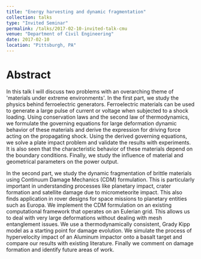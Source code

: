 ```yaml
---
title: "Energy harvesting and dynamic fragmentation"
collection: talks
type: "Invited Seminar"
permalink: /talks/2017-02-10-invited-talk-cmu
venue: "Department of Civil Engineering"
date: 2017-02-10
location: "Pittsburgh, PA"
---
```


Abstract
===
In this talk I will discuss two problems with an overarching theme of 'materials under extreme environments'. In the first part, we study the physics behind ferroelectric generators. Ferroelectric materials can be used to generate a large pulse of current or voltage when subjected to a shock loading. Using conservation laws and the second law of thermodynamics, we formulate the governing equations for large deformation dynamic behavior of these materials and derive the expression for driving force acting on the propagating shock. Using the derived governing equations, we solve a plate impact problem and validate the results with experiments. It is also seen that the characteristic behavior of these materials depend on the boundary conditions. Finally, we study the influence of material and geometrical parameters on the power output.

In the second part, we study the dynamic fragmentation of brittle materials using Continuum Damage Mechanics (CDM) formulation. This is particularly important in understanding processes like planetary impact, crater formation and satellite damage due to micrometeorite impact. This also finds application in rover designs for space missions to planetary entities such as Europa. We implement the CDM formulation on an existing computational framework that operates on an Eulerian grid. This allows us to deal with very large deformations without dealing with mesh entanglement issues. We use a thermodynamically consistent, Grady Kipp model as a starting point for damage evolution. We simulate the process of hypervelocity impact of an Aluminum impactor onto a basalt target and compare our results with existing literature. Finally we comment on damage formation and identify future areas of work.

